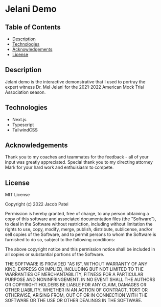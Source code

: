 # Jelani Demo

## Table of Contents
- [Description](#description)
- [Technologies](#technologies)
- [Acknowledgements](#acknowledgements)
- [License](#license)

## Description

Jelani demo is the interactive demonstrative that I used to portray the expert witness Dr. Mel Jelani for the 2021-2022 American Mock Trial Association season.

## Technologies

* Next.js
* Typescript
* TailwindCSS

## Acknowledgements

Thank you to my coaches and teammates for the feedback - all of your input was greatly appreciated. Special thank you to my directing attorney Mark for your hard work and enthuisiasm to compete.

## License

MIT License

Copyright (c) 2022 Jacob Patel

Permission is hereby granted, free of charge, to any person obtaining a copy of this software and associated documentation files (the "Software"), to deal in the Software without restriction, including without limitation the rights to use, copy, modify, merge, publish, distribute, sublicense, and/or sell copies of the Software, and to permit persons to whom the Software is furnished to do so, subject to the following conditions:

The above copyright notice and this permission notice shall be included in all copies or substantial portions of the Software.

THE SOFTWARE IS PROVIDED "AS IS", WITHOUT WARRANTY OF ANY KIND, EXPRESS OR IMPLIED, INCLUDING BUT NOT LIMITED TO THE WARRANTIES OF MERCHANTABILITY, FITNESS FOR A PARTICULAR PURPOSE AND NONINFRINGEMENT. IN NO EVENT SHALL THE AUTHORS OR COPYRIGHT HOLDERS BE LIABLE FOR ANY CLAIM, DAMAGES OR OTHER LIABILITY, WHETHER IN AN ACTION OF CONTRACT, TORT OR OTHERWISE, ARISING FROM, OUT OF OR IN CONNECTION WITH THE SOFTWARE OR THE USE OR OTHER DEALINGS IN THE SOFTWARE.